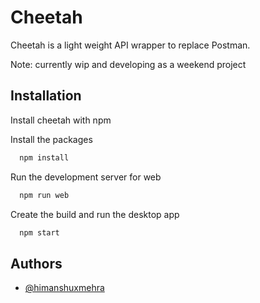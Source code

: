 
# Cheetah
Cheetah is a light weight API wrapper to replace Postman.

Note: currently wip and developing as a weekend project

## Installation

Install cheetah with npm

Install the packages
```bash
  npm install
```    

Run the development server for web
```bash
  npm run web
```

Create the build and run the desktop app
```bash
  npm start
```
## Authors

- [@himanshuxmehra](himanshuxmehra@github.com)
